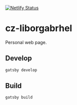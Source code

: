 [![Netlify Status](https://api.netlify.com/api/v1/badges/d6b55eb2-e9ce-4f7b-a735-115572f95e48/deploy-status)](https://app.netlify.com/sites/dreamy-austin-4aad33/deploys)

# cz-liborgabrhel
Personal web page.

## Develop

```bash
gatsby develop
```

## Build

```bash
gatsby build
```

